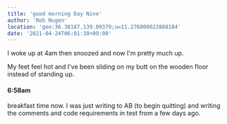 ```yaml
---
title: 'good morning Day Nine'
author: 'Rob Nugen'
location: 'geo:36.38187,139.09379;u=11.276000022888184'
date: '2021-04-24T06:01:38+09:00'
---
```


I woke up at 4am then snoozed and now I'm pretty much up.

My feet feel hot and I've been sliding on my butt on the
wooden floor instead of standing up.

#### 6:58am

breakfast time now.  I was just writing to AB (to begin quitting) and writing the comments and code requirements in test from a few days ago.
